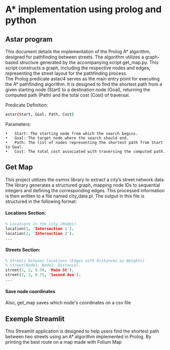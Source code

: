 # A* implementation using prolog and python

## Astar program 
This document details the implementation of the Prolog A* algorithm, designed for pathfinding between streets. The algorithm utilizes a graph-based structure generated by the accompanying script get_map.py. This script constructs a graph, including the respective nodes and edges, representing the street layout for the pathfinding process.\
The Prolog predicate astar/4 serves as the main entry point for executing the A* pathfinding algorithm. It is designed to find the shortest path from a given starting node (Start) to a destination node (Goal), returning the computed path (Path) and the total cost (Cost) of traversal.

Predicate Definition:
``` bash
astar(Start, Goal, Path, Cost)
```
Parameters:

	•	Start: The starting node from which the search begins.
	•	Goal: The target node where the search should end.
	•	Path: The list of nodes representing the shortest path from Start to Goal.
	•	Cost: The total cost associated with traversing the computed path.


## Get Map 
This project utilizes the osmnx library to extract a city’s street network data. The library generates a structured graph, mapping node IDs to sequential integers and defining the corresponding edges. This processed information is then written to a file named city_data.pl. The output in this file is structured in the following format:

#### Locations Section:
```prolog
% Locations in the city (Nodes)
location(1, 'Intersection 1').
location(2, 'Intersection 2').
...
```
#### Streets Section:
```prolog
% Streets between locations (Edges with Distances as Weights)
% street(Node1, Node2, Distance).
street(1, 2, 0.50, 'Main St').
street(2, 3, 0.75, 'Second Ave').
...
```

#### Save node coordinates
Also, get_map saves which node's coordinates on a csv file 

## Exemple Streamlit
This Streamlit application is designed to help users find the shortest path between two streets using an A* algorithm implemented in Prolog. By printing the best route on a map made with Folium Map